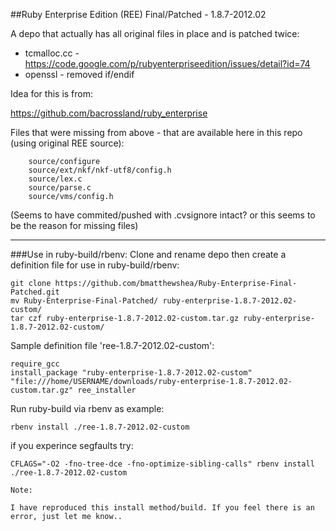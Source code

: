 ##Ruby Enterprise Edition (REE) Final/Patched - 1.8.7-2012.02

A depo that actually has all original files in place and is patched twice:

* tcmalloc.cc - https://code.google.com/p/rubyenterpriseedition/issues/detail?id=74
* openssl - removed if/endif

Idea for this is from:

https://github.com/bacrossland/ruby_enterprise

Files that were missing from above - that are available here in this repo (using original REE source):

        source/configure
        source/ext/nkf/nkf-utf8/config.h
        source/lex.c
        source/parse.c
        source/vms/config.h

(Seems to have commited/pushed with .cvsignore intact? or this seems to be the reason for missing files)

----

###Use in ruby-build/rbenv:
Clone and rename depo then create a definition file for use in ruby-build/rbenv:
```
git clone https://github.com/bmatthewshea/Ruby-Enterprise-Final-Patched.git
mv Ruby-Enterprise-Final-Patched/ ruby-enterprise-1.8.7-2012.02-custom/
tar czf ruby-enterprise-1.8.7-2012.02-custom.tar.gz ruby-enterprise-1.8.7-2012.02-custom/
```
Sample definition file 'ree-1.8.7-2012.02-custom':
```
require_gcc
install_package "ruby-enterprise-1.8.7-2012.02-custom" "file:///home/USERNAME/downloads/ruby-enterprise-1.8.7-2012.02-custom.tar.gz" ree_installer
```
Run ruby-build via rbenv as example:
```
rbenv install ./ree-1.8.7-2012.02-custom
```
if you experince segfaults try:
```
CFLAGS="-O2 -fno-tree-dce -fno-optimize-sibling-calls" rbenv install ./ree-1.8.7-2012.02-custom
```
```
Note:

I have reproduced this install method/build. If you feel there is an error, just let me know..
